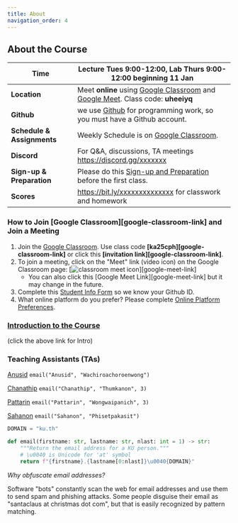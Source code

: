 ```yaml
---
title: About
navigation_order: 4
---
```


## About the Course

| **Time** | Lecture Tues 9:00-12:00, Lab Thurs 9:00-12:00 beginning 11 Jan
| -------------|--------------------------------------------------------
| **Location** | Meet **online** using [Google Classroom][google-classroom] and [Google Meet][google-meet]. Class code: **uheeiyq**
| **Github** | we use [Github](https://github.com) for programming work, so you must have a Github account. 
| **Schedule & Assignments** | Weekly Schedule is on [Google Classroom][google-classroom-classwork].
| **Discord** | For Q&A, discussions, TA meetings <https://discord.gg/xxxxxxx>
| **Sign-up & Preparation** | Please do this [Sign-up and Preparation](assignment/week1/signup-and-software) before the first class.
| **Scores** | <https://bit.ly/xxxxxxxxxxxxxx> for classwork and homework 

[google-classroom]: https://classroom.google.com/c/NDUxMTk5MjA4OTk0
[google-classroom-classwork]: https://classroom.google.com/w/NDUxMTk5MjA4OTk0/t/all
[google-meet]: https://meet.google.com/oco-cbri-gzu


### How to Join [Google Classroom][google-classroom-link] and Join a Meeting

1. Join the [Google Classroom](https://classroom.google.com).  Use class code **[ka25cph][google-classroom-link]** or click this **[invitation link][google-classroom-link]**.
2. To join a meeting, click on the "Meet" link (video icon) on the Google Classroom page:
[![classroom meet icon](images/classroom-meet-icon.png)][google-meet-link]
   - You can also click this [Google Meet Link][google-meet-link] but it may change in the future.
3. Complete this [Student Info Form](https://forms.gle/WE3jN4miDKabFBje8) so we know your Github ID.
4. What online platform do you prefer? Please complete [Online Platform Preferences](https://forms.gle/VkG5MBPjgmxRX1xi7).


### [Introduction to the Course](introduction/index)
(click the above link for Intro)

### Teaching Assistants (TAs)

[Anusid](https://github.com/ttxking)  `email("Anusid", "Wachiroachoroenwong")`

[Chanathip](https://github.com/kaesrel) `email("Chanathip", "Thumkanon", 3)` 

[Pattarin](https://github.com/pattarinn) `email("Pattarin", "Wongwaipanich", 3)` 

[Sahanon](https://github.com/Sahanon-P) `email("Sahanon", "Phisetpakasit")`


```python
DOMAIN = "ku.th"

def email(firstname: str, lastname: str, nlast: int = 1) -> str:
    """Return the email address for a KU person."""
    # \u0040 is Unicode for 'at' symbol
    return f"{firstname}.{lastname[0:nlast]}\u0040{DOMAIN}"
```

*Why obfuscate email addresses?*    

Software "bots" constantly scan the web for email addresses 
and use them to send spam and phishing attacks.
Some people disguise their email as "santaclaus at christmas dot com",
but that is easily recognized by pattern matching.
